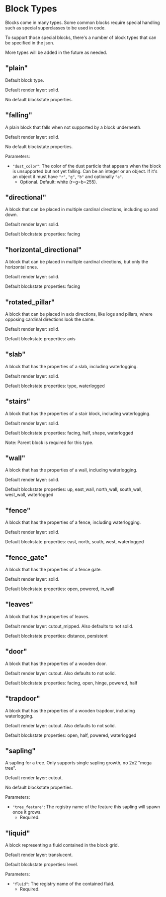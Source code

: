 # Block Types

Blocks come in many types. Some common blocks require special handling such as special superclasses to be used in code.

To support those special blocks, there's a number of block types that can be specified in the json.

More types will be added in the future as needed.

## "plain"

Default block type.

Default render layer: solid.

No default blockstate properties.

## "falling"

A plain block that falls when not supported by a block underneath.

Default render layer: solid.

No default blockstate properties.

Parameters:
* `"dust_color"`: The color of the dust particle that appears when the block is unsupported but not yet falling. Can be an integer or an object. If it's an object it must have `"r"`, `"g"`, `"b"` and optionally `"a"`.
    * Optional. Default: white (r=g=b=255).

## "directional"

A block that can be placed in multiple cardinal directions, including up and down.

Default render layer: solid.

Default blockstate properties: facing

## "horizontal_directional"

A block that can be placed in multiple cardinal directions, but only the horizontal ones.

Default render layer: solid.

Default blockstate properties: facing

## "rotated_pillar"

A block that can be placed in axis directions, like logs and pillars, where opposing cardinal directions look the same.

Default render layer: solid.

Default blockstate properties: axis

## "slab"

A block that has the properties of a slab, including waterlogging.

Default render layer: solid.

Default blockstate properties: type, waterlogged

## "stairs"

A block that has the properties of a stair block, including waterlogging.

Default render layer: solid.

Default blockstate properties: facing, half, shape, waterlogged

Note: Parent block is required for this type.

## "wall"

A block that has the properties of a wall, including waterlogging.

Default render layer: solid.

Default blockstate properties: up, east_wall, north_wall, south_wall, west_wall, waterlogged

## "fence"

A block that has the properties of a fence, including waterlogging.

Default render layer: solid.

Default blockstate properties: east, north, south, west, waterlogged

## "fence_gate"

A block that has the properties of a fence gate.

Default render layer: solid.

Default blockstate properties: open, powered, in_wall

## "leaves"

A block that has the properties of leaves.

Default render layer: cutout_mipped. Also defaults to not solid.

Default blockstate properties: distance, persistent

## "door"

A block that has the properties of a wooden door.

Default render layer: cutout. Also defaults to not solid.

Default blockstate properties: facing, open, hinge, powered, half

## "trapdoor"

A block that has the properties of a wooden trapdoor, including waterlogging.

Default render layer: cutout. Also defaults to not solid.

Default blockstate properties: open, half, powered, waterlogged

## "sapling"

A sapling for a tree. Only supports single sapling growth, no 2x2 "mega tree".

Default render layer: cutout.

No default blockstate properties.

Parameters:
* `"tree_feature"`: The registry name of the feature this sapling will spawn once it grows.
    * Required.

## "liquid"

A block representing a fluid contained in the block grid.

Default render layer: translucent.

Default blockstate properties: level.

Parameters:
* `"fluid"`: The registry name of the contained fluid.
    * Required.
